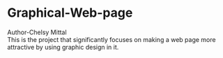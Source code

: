 # Graphical-Web-page
Author-Chelsy Mittal
<br>
This is the project that significantly focuses on making a web page more attractive by using graphic design in it.
